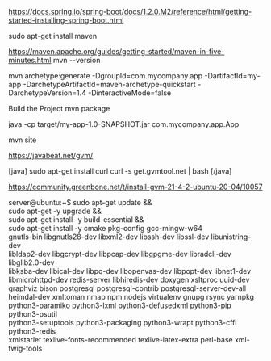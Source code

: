 https://docs.spring.io/spring-boot/docs/1.2.0.M2/reference/html/getting-started-installing-spring-boot.html

sudo apt-get install maven

https://maven.apache.org/guides/getting-started/maven-in-five-minutes.html
 mvn --version

 mvn archetype:generate -DgroupId=com.mycompany.app -DartifactId=my-app -DarchetypeArtifactId=maven-archetype-quickstart -DarchetypeVersion=1.4 -DinteractiveMode=false

Build the Project
mvn package

java -cp target/my-app-1.0-SNAPSHOT.jar com.mycompany.app.App


mvn site

https://javabeat.net/gvm/

[java]
sudo apt-get install curl
curl -s get.gvmtool.net | bash
[/java]

https://community.greenbone.net/t/install-gvm-21-4-2-ubuntu-20-04/10057


server@ubuntu:~$ sudo apt-get update && \
sudo apt-get -y upgrade && \
sudo apt-get install -y build-essential && \
sudo apt-get install -y cmake pkg-config gcc-mingw-w64 \
gnutls-bin libgnutls28-dev libxml2-dev libssh-dev libssl-dev libunistring-dev \
libldap2-dev libgcrypt-dev libpcap-dev libgpgme-dev libradcli-dev libglib2.0-dev \
libksba-dev libical-dev libpq-dev libopenvas-dev libpopt-dev libnet1-dev \
libmicrohttpd-dev redis-server libhiredis-dev doxygen xsltproc uuid-dev \
graphviz bison postgresql postgresql-contrib postgresql-server-dev-all \
heimdal-dev xmltoman nmap npm nodejs virtualenv gnupg rsync yarnpkg \
python3-paramiko python3-lxml python3-defusedxml python3-pip python3-psutil \
python3-setuptools python3-packaging python3-wrapt python3-cffi python3-redis \
xmlstarlet texlive-fonts-recommended texlive-latex-extra perl-base xml-twig-tools